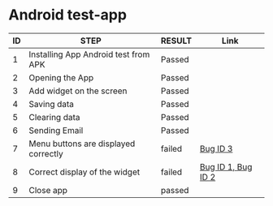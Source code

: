 # Android test-app

| ID | STEP | RESULT| Link |
|----|----|----|-----|
|  1   | Installing App  Android test from APK | Passed   |
|  2   |Opening the App | Passed   |
|  3   | Add widget on the screen | Passed   |
|  4   | Saving data  | Passed   |
|  5   | Clearing data| Passed   |
|  6   | Sending Email| Passed   |
|  7   | Menu buttons are displayed correctly| failed  | [Bug ID 3 ](https://github.com/shapovalmihail/Android-test-app_Bug_Report/blob/main/Android%20Test-app_Bug_Report.md) |
|  8   | Correct display of the widget| failed  | [Bug ID 1, Bug ID 2](https://github.com/shapovalmihail/Android-test-app_Bug_Report/blob/main/Android%20Test-app_Bug_Report.md) |
|  9   | Сlose app | passed |  |

